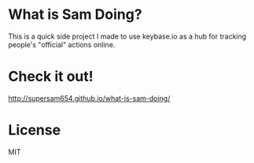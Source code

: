 # What is Sam Doing?

This is a quick side project I made to use keybase.io as a hub for tracking people's "official" actions online.

# Check it out!

http://supersam654.github.io/what-is-sam-doing/

# License

MIT
